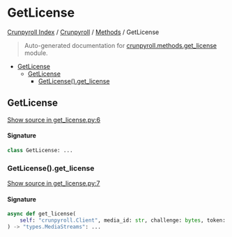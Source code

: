 # GetLicense

[Crunpyroll Index](../../README.md#crunpyroll-index) / [Crunpyroll](../index.md#crunpyroll) / [Methods](./index.md#methods) / GetLicense

> Auto-generated documentation for [crunpyroll.methods.get_license](https://github.com/stefanodvx/crunpyroll/blob/main/crunpyroll/methods/get_license.py) module.

- [GetLicense](#getlicense)
  - [GetLicense](#getlicense-1)
    - [GetLicense().get_license](#getlicense()get_license)

## GetLicense

[Show source in get_license.py:6](https://github.com/stefanodvx/crunpyroll/blob/main/crunpyroll/methods/get_license.py#L6)

#### Signature

```python
class GetLicense: ...
```

### GetLicense().get_license

[Show source in get_license.py:7](https://github.com/stefanodvx/crunpyroll/blob/main/crunpyroll/methods/get_license.py#L7)

#### Signature

```python
async def get_license(
    self: "crunpyroll.Client", media_id: str, challenge: bytes, token: str
) -> "types.MediaStreams": ...
```
